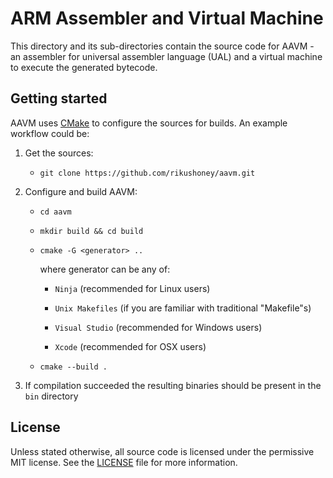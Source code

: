 # ARM Assembler and Virtual Machine

This directory and its sub-directories contain the source code for AAVM - an
assembler for universal assembler language (UAL) and a virtual machine to
execute the generated bytecode.

## Getting started

AAVM uses [CMake](https://cmake.org/) to configure the sources for builds. An
example workflow could be:

1. Get the sources:

   * ``git clone https://github.com/rikushoney/aavm.git``

2. Configure and build AAVM:

   * ``cd aavm``

   * ``mkdir build && cd build``

   * ``cmake -G <generator> ..``

      where generator can be any of:

      * ``Ninja`` (recommended for Linux users)

      * ``Unix Makefiles`` (if you are familiar with traditional "Makefile"s)

      * ``Visual Studio`` (recommended for Windows users)

      * ``Xcode`` (recommended for OSX users)

   * ``cmake --build .``

3. If compilation succeeded the resulting binaries should be present in the
``bin`` directory

## License

Unless stated otherwise, all source code is licensed under the permissive MIT
license. See the [LICENSE](LICENSE.txt) file for more information.
